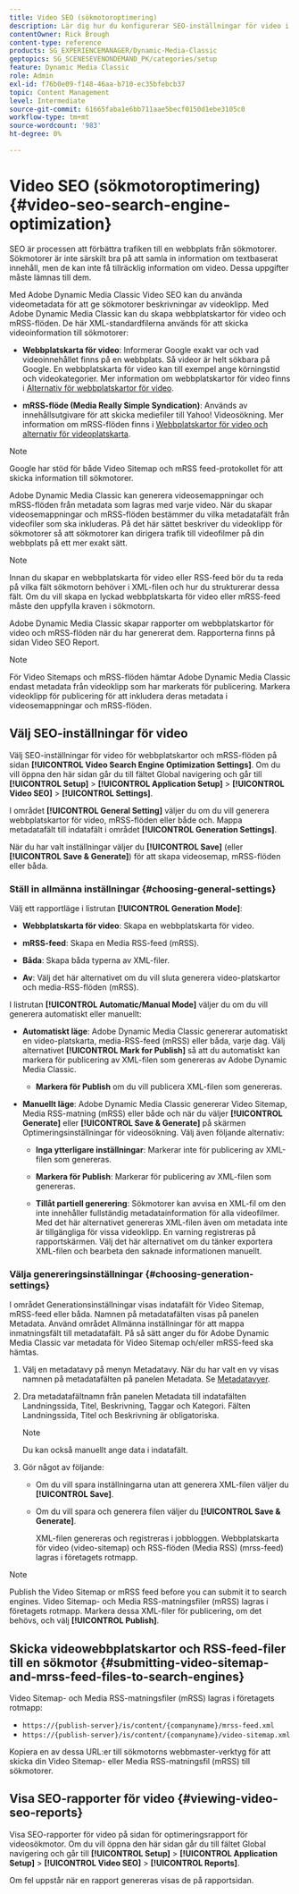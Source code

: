 ```yaml
---
title: Video SEO (sökmotoroptimering)
description: Lär dig hur du konfigurerar SEO-inställningar för video i Adobe Dynamic Media Classic.
contentOwner: Rick Brough
content-type: reference
products: SG_EXPERIENCEMANAGER/Dynamic-Media-Classic
geptopics: SG_SCENESEVENONDEMAND_PK/categories/setup
feature: Dynamic Media Classic
role: Admin
exl-id: f76b0e09-f148-46aa-b710-ec35bfebcb37
topic: Content Management
level: Intermediate
source-git-commit: 61665faba1e6bb711aae5becf0150d1ebe3105c0
workflow-type: tm+mt
source-wordcount: '983'
ht-degree: 0%

---
```


# Video SEO (sökmotoroptimering){#video-seo-search-engine-optimization}

SEO är processen att förbättra trafiken till en webbplats från sökmotorer. Sökmotorer är inte särskilt bra på att samla in information om textbaserat innehåll, men de kan inte få tillräcklig information om video. Dessa uppgifter måste lämnas till dem.

Med Adobe Dynamic Media Classic Video SEO kan du använda videometadata för att ge sökmotorer beskrivningar av videoklipp. Med Adobe Dynamic Media Classic kan du skapa webbplatskartor för video och mRSS-flöden. De här XML-standardfilerna används för att skicka videoinformation till sökmotorer:

* **Webbplatskarta för video**: Informerar Google exakt var och vad videoinnehållet finns på en webbplats. Så videor är helt sökbara på Google. En webbplatskarta för video kan till exempel ange körningstid och videokategorier. Mer information om webbplatskartor för video finns i [Alternativ för webbplatskartor för video](https://developers.google.com/search/docs/crawling-indexing/sitemaps/video-sitemaps?visit_id=637558394348624754-567115452&amp;rd=1).

* **mRSS-flöde (Media Really Simple Syndication)**: Används av innehållsutgivare för att skicka mediefiler till Yahoo! Videosökning. Mer information om mRSS-flöden finns i [Webbplatskartor för video och alternativ för videoplatskarta](https://developers.google.com/search/docs/crawling-indexing/sitemaps/video-sitemaps?visit_id=637558394348624754-567115452&amp;rd=1).

>[!NOTE]
>
>Google har stöd för både Video Sitemap och mRSS feed-protokollet för att skicka information till sökmotorer.

Adobe Dynamic Media Classic kan generera videosemappningar och mRSS-flöden från metadata som lagras med varje video. När du skapar videosemappningar och mRSS-flöden bestämmer du vilka metadatafält från videofiler som ska inkluderas. På det här sättet beskriver du videoklipp för sökmotorer så att sökmotorer kan dirigera trafik till videofilmer på din webbplats på ett mer exakt sätt.

>[!NOTE]
>
>Innan du skapar en webbplatskarta för video eller RSS-feed bör du ta reda på vilka fält sökmotorn behöver i XML-filen och hur du strukturerar dessa fält. Om du vill skapa en lyckad webbplatskarta för video eller mRSS-feed måste den uppfylla kraven i sökmotorn.

Adobe Dynamic Media Classic skapar rapporter om webbplatskartor för video och mRSS-flöden när du har genererat dem. Rapporterna finns på sidan Video SEO Report.

>[!NOTE]
>
>För Video Sitemaps och mRSS-flöden hämtar Adobe Dynamic Media Classic endast metadata från videoklipp som har markerats för publicering. Markera videoklipp för publicering för att inkludera deras metadata i videosemappningar och mRSS-flöden.

## Välj SEO-inställningar för video

Välj SEO-inställningar för video för webbplatskartor och mRSS-flöden på sidan **[!UICONTROL Video Search Engine Optimization Settings]**. Om du vill öppna den här sidan går du till fältet Global navigering och går till **[!UICONTROL Setup]** > **[!UICONTROL Application Setup]** > **[!UICONTROL Video SEO]** > **[!UICONTROL Settings]**.

I området **[!UICONTROL General Setting]** väljer du om du vill generera webbplatskartor för video, mRSS-flöden eller både och. Mappa metadatafält till indatafält i området **[!UICONTROL Generation Settings]**.

När du har valt inställningar väljer du **[!UICONTROL Save]** (eller **[!UICONTROL Save & Generate]**) för att skapa videosemap, mRSS-flöden eller båda.

### Ställ in allmänna inställningar {#choosing-general-settings}

Välj ett rapportläge i listrutan **[!UICONTROL Generation Mode]**:

* **Webbplatskarta för video**: Skapa en webbplatskarta för video.

* **mRSS-feed**: Skapa en Media RSS-feed (mRSS).

* **Båda**: Skapa båda typerna av XML-filer.

* **Av**: Välj det här alternativet om du vill sluta generera video-platskartor och media-RSS-flöden (mRSS).

I listrutan **[!UICONTROL Automatic/Manual Mode]** väljer du om du vill generera automatiskt eller manuellt:

* **Automatiskt läge**: Adobe Dynamic Media Classic genererar automatiskt en video-platskarta, media-RSS-feed (mRSS) eller båda, varje dag. Välj alternativet **[!UICONTROL Mark for Publish]** så att du automatiskt kan markera för publicering av XML-filen som genereras av Adobe Dynamic Media Classic.

   * **Markera för Publish** om du vill publicera XML-filen som genereras.

* **Manuellt läge**: Adobe Dynamic Media Classic genererar Video Sitemap, Media RSS-matning (mRSS) eller både och när du väljer **[!UICONTROL Generate]** eller **[!UICONTROL Save & Generate]** på skärmen Optimeringsinställningar för videosökning. Välj även följande alternativ:

   * **Inga ytterligare inställningar**: Markerar inte för publicering av XML-filen som genereras.

   * **Markera för Publish**: Markerar för publicering av XML-filen som genereras.

   * **Tillåt partiell generering**: Sökmotorer kan avvisa en XML-fil om den inte innehåller fullständig metadatainformation för alla videofilmer. Med det här alternativet genereras XML-filen även om metadata inte är tillgängliga för vissa videoklipp. En varning registreras på rapportskärmen. Välj det här alternativet om du tänker exportera XML-filen och bearbeta den saknade informationen manuellt.

### Välja genereringsinställningar {#choosing-generation-settings}

I området Generationsinställningar visas indatafält för Video Sitemap, mRSS-feed eller båda. Namnen på metadatafälten visas på panelen Metadata. Använd området Allmänna inställningar för att mappa inmatningsfält till metadatafält. På så sätt anger du för Adobe Dynamic Media Classic var metadata för Video Sitemap och/eller mRSS-feed ska hämtas.

1. Välj en metadatavy på menyn Metadatavy. När du har valt en vy visas namnen på metadatafälten på panelen Metadata.
Se [Metadatavyer](application-setup.md#metadata_views).
1. Dra metadatafältnamn från panelen Metadata till indatafälten Landningssida, Titel, Beskrivning, Taggar och Kategori. Fälten Landningssida, Titel och Beskrivning är obligatoriska.

   >[!NOTE]
   >
   >Du kan också manuellt ange data i indatafält.

1. Gör något av följande:

   * Om du vill spara inställningarna utan att generera XML-filen väljer du **[!UICONTROL Save]**.
   * Om du vill spara och generera filen väljer du **[!UICONTROL Save & Generate]**.

     XML-filen genereras och registreras i jobbloggen. Webbplatskarta för video (video-sitemap) och RSS-flöden (Media RSS) (mrss-feed) lagras i företagets rotmapp.

>[!NOTE]
>
>Publish the Video Sitemap or mRSS feed before you can submit it to search engines. Video Sitemap- och Media RSS-matningsfiler (mRSS) lagras i företagets rotmapp. Markera dessa XML-filer för publicering, om det behövs, och välj **[!UICONTROL Publish]**.

## Skicka videowebbplatskartor och RSS-feed-filer till en sökmotor {#submitting-video-sitemap-and-mrss-feed-files-to-search-engines}

Video Sitemap- och Media RSS-matningsfiler (mRSS) lagras i företagets rotmapp:

* `https://{publish-server}/is/content/{companyname}/mrss-feed.xml`
* `https://{publish-server}/is/content/{companyname}/video-sitemap.xml`

Kopiera en av dessa URL:er till sökmotorns webbmaster-verktyg för att skicka din Video Sitemap- eller Media RSS-matningsfil (mRSS) till sökmotorer.

## Visa SEO-rapporter för video {#viewing-video-seo-reports}

Visa SEO-rapporter för video på sidan för optimeringsrapport för videosökmotor. Om du vill öppna den här sidan går du till fältet Global navigering och går till **[!UICONTROL Setup]** > **[!UICONTROL Application Setup]** > **[!UICONTROL Video SEO]** > **[!UICONTROL Reports]**.

Om fel uppstår när en rapport genereras visas de på rapportsidan.
